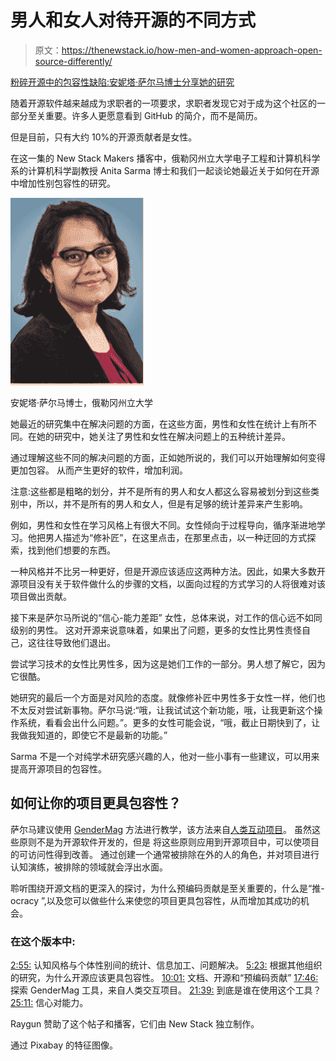 # 男人和女人对待开源的不同方式

> 原文：<https://thenewstack.io/how-men-and-women-approach-open-source-differently/>

[粉碎开源中的包容性缺陷:安妮塔·萨尔马博士分享她的研究](https://thenewstack.simplecast.com/episodes/squashing-inclusivity-bugs-in-open-source-dr-anita-sarma-shares-her-research)

随着开源软件越来越成为求职者的一项要求，求职者发现它对于成为这个社区的一部分至关重要。许多人更愿意看到 GitHub 的简介，而不是简历。

但是目前，只有大约 10%的开源贡献者是女性。

在这一集的 New Stack Makers 播客中，俄勒冈州立大学电子工程和计算机科学系的计算机科学副教授 Anita Sarma 博士和我们一起谈论她最近关于如何在开源中增加性别包容性的研究。

![](img/a8d66bcedeaadfb7e0f63ae5c1d0bad7.png)

安妮塔·萨尔马博士，俄勒冈州立大学

她最近的研究集中在解决问题的方面，在这些方面，男性和女性在统计上有所不同。在她的研究中，她关注了男性和女性在解决问题上的五种统计差异。

通过理解这些不同的解决问题的方面，正如她所说的，我们可以开始理解如何变得更加包容。  从而产生更好的软件，增加利润。

注意:这些都是粗略的划分，并不是所有的男人和女人都这么容易被划分到这些类别中，所以，并不是所有的男人和女人，但是有足够的统计差异来产生影响。

例如，男性和女性在学习风格上有很大不同。女性倾向于过程导向，循序渐进地学习。他把男人描述为“修补匠”，在这里点击，在那里点击，以一种迂回的方式探索，找到他们想要的东西。

一种风格并不比另一种更好，但是开源应该适应这两种方法。因此，如果大多数开源项目没有关于软件做什么的步骤的文档，以面向过程的方式学习的人将很难对该项目做出贡献。

接下来是萨尔马所说的“信心-能力差距”  女性，总体来说，对工作的信心远不如同级别的男性。  这对开源来说意味着，如果出了问题，更多的女性比男性责怪自己，这往往导致他们退出。

尝试学习技术的女性比男性多，因为这是她们工作的一部分。男人想了解它，因为它很酷。

她研究的最后一个方面是对风险的态度。就像修补匠中男性多于女性一样，他们也不太反对尝试新事物。萨尔马说:“哦，让我试试这个新功能，哦，让我更新这个操作系统，看看会出什么问题。”。更多的女性可能会说，“哦，截止日期快到了，让我做我知道的，即使它不是最新的功能。”

Sarma 不是一个对纯学术研究感兴趣的人，他对一些小事有一些建议，可以用来提高开源项目的包容性。

## 如何让你的项目更具包容性？

萨尔马建议使用 [GenderMag](http://gendermag.org) 方法进行教学，该方法来自[人类互动项目](http://www.humaninteractionlab.com/)。  虽然这些原则不是为开源软件开发的，但是  将这些原则应用到开源项目中，可以使项目的可访问性得到改善。  通过创建一个通常被排除在外的人的角色，并对项目进行认知演练，被排除的领域就会浮出水面。

聆听围绕开源文档的更深入的探讨，为什么预编码贡献是至关重要的，什么是“推-ocracy ”,以及您可以做些什么来使您的项目更具包容性，从而增加其成功的机会。

### 在这个版本中:

[2:55:](https://thenewstack.simplecast.com/episodes/squashing-inclusivity-bugs-in-open-source-dr-anita-sarma-shares-her-research?t=2:55) 认知风格与个体性别间的统计、信息加工、问题解决。
[5:23:](https://thenewstack.simplecast.com/episodes/squashing-inclusivity-bugs-in-open-source-dr-anita-sarma-shares-her-research?t=5:23) 根据其他组织的研究，为什么开源应该更具包容性。
[10:01:](https://thenewstack.simplecast.com/episodes/squashing-inclusivity-bugs-in-open-source-dr-anita-sarma-shares-her-research?t=10:01) 文档、开源和“预编码贡献”
[17:46:](https://thenewstack.simplecast.com/episodes/squashing-inclusivity-bugs-in-open-source-dr-anita-sarma-shares-her-research?t=17:46) 探索 GenderMag 工具，来自人类交互项目。
[21:39:](https://thenewstack.simplecast.com/episodes/squashing-inclusivity-bugs-in-open-source-dr-anita-sarma-shares-her-research?t=21:39) 到底是谁在使用这个工具？
[25:11:](https://thenewstack.simplecast.com/episodes/squashing-inclusivity-bugs-in-open-source-dr-anita-sarma-shares-her-research?t=25:11) 信心对能力。

Raygun 赞助了这个帖子和播客，它们由 New Stack 独立制作。

通过 Pixabay 的特征图像。

<svg xmlns:xlink="http://www.w3.org/1999/xlink" viewBox="0 0 68 31" version="1.1"><title>Group</title> <desc>Created with Sketch.</desc></svg>